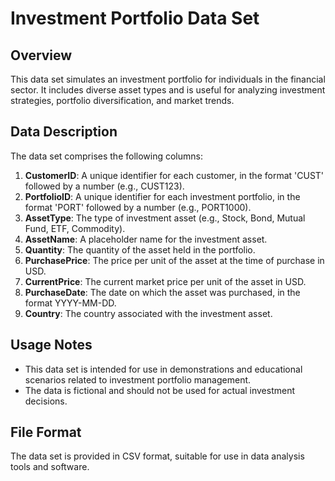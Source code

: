 # Investment Portfolio Data Set

## Overview
This data set simulates an investment portfolio for individuals in the financial sector. It includes diverse asset types and is useful for analyzing investment strategies, portfolio diversification, and market trends.

## Data Description
The data set comprises the following columns:

1. **CustomerID**: A unique identifier for each customer, in the format 'CUST' followed by a number (e.g., CUST123).
2. **PortfolioID**: A unique identifier for each investment portfolio, in the format 'PORT' followed by a number (e.g., PORT1000).
3. **AssetType**: The type of investment asset (e.g., Stock, Bond, Mutual Fund, ETF, Commodity).
4. **AssetName**: A placeholder name for the investment asset.
5. **Quantity**: The quantity of the asset held in the portfolio.
6. **PurchasePrice**: The price per unit of the asset at the time of purchase in USD.
7. **CurrentPrice**: The current market price per unit of the asset in USD.
8. **PurchaseDate**: The date on which the asset was purchased, in the format YYYY-MM-DD.
9. **Country**: The country associated with the investment asset.

## Usage Notes
- This data set is intended for use in demonstrations and educational scenarios related to investment portfolio management.
- The data is fictional and should not be used for actual investment decisions.

## File Format
The data set is provided in CSV format, suitable for use in data analysis tools and software.
